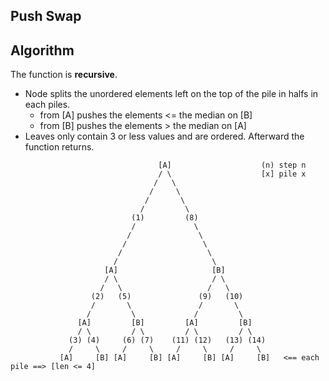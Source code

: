 ## Push Swap

## Algorithm


The function is **recursive**.

* Node splits the unordered elements left on the top of the pile in halfs in each piles. 
	*	from [A] pushes the elements <= the median on [B]
	*	from [B] pushes the elements >  the median on [A]
* Leaves only contain 3 or less values and are ordered. Afterward the function returns.

```
                                 [A]                    (n) step n 
                                 / \                    [x] pile x  
                                /   \                  
                               /     \
                              /       \
                             /         \
                           (1)         (8)
                           /             \
                          /               \
                         /                 \
                        /                   \
                       /                     \
                     [A]                     [B]
                     / \                     / \
                    /   \                   /   \
                  (2)   (5)               (9)   (10)
                  /       \               /       \
                 /         \             /         \
               [A]         [B]         [A]         [B] 
               / \         / \         / \         / \    
             (3) (4)     (6) (7)    (11) (12)   (13) (14)  
             /     \     /     \     /     \     /     \    
           [A]     [B] [A]     [B] [A]     [B] [A]     [B]   <== each pile ==> [len <= 4]
            
            
```




